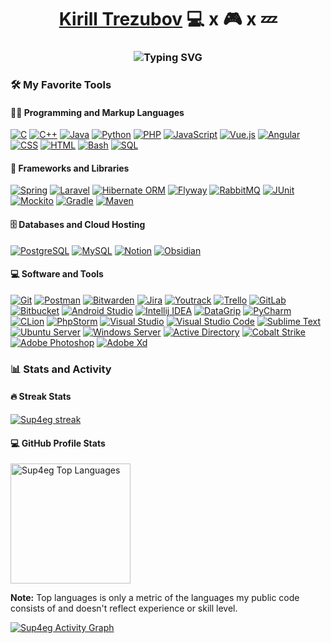 <h1 align="center"><a href="https://www.linkedin.com/in/kirill-trezubov-50a009234/" style="font-family: -apple-system,BlinkMacSystemFont,"Segoe UI","Noto Sans",Helvetica,Arial,sans-serif,"Apple Color Emoji","Segoe UI Emoji">Kirill Trezubov</a> 
💻  x 🎮 x 💤
<h3 align="center" dir="auto"<a href="https://github.com/Sup4eg"><img src="https://readme-typing-svg.demolab.com?font=Fira+Code&weight=600&pause=1000&random=false&width=600&lines=Programmer%2C+Developer%2C+Chief+Technical+Officer" alt="Typing SVG" /></a></h3>


<div> 
  <h3>🛠️ My Favorite Tools</h3>
  <h4>👨‍💻 Programming and Markup Languages</h4>
<p>
<a href="#"><img alt="C" src="https://custom-icon-badges.demolab.com/badge/C-03599C.svg?logo=c-in-hexagon&amp;logoColor=white"></a>
<a href="#"><img alt="C++" src="https://custom-icon-badges.demolab.com/badge/C++-9C033A.svg?logo=cpp2&logoColor=white"></a>
<a href="#"><img alt="Java" src="https://custom-icon-badges.demolab.com/badge/Java-007396.svg?logo=java&logoColor=white"></a>
<a href="#"><img alt="Python" src="https://custom-icon-badges.demolab.com/badge/Python-14354C.svg?logo=python&logoColor=white"></a>
<a href="#"><img alt="PHP" src="https://custom-icon-badges.demolab.com/badge/PHP-777BB4.svg?logo=php&logoColor=white"></a>
<a href="#"><img alt="JavaScript" src="https://custom-icon-badges.demolab.com/badge/JavaScript-F7DF1E.svg?logo=javascript&logoColor=black"></a>
<a href="#"><img alt="Vue.js" src="https://custom-icon-badges.demolab.com/badge/Vue.js-%2341b883?logo=Vue.js&logoColor=%23fff"></a>
<a href="#"><img alt="Angular" src="https://custom-icon-badges.demolab.com/badge/Angular-%23b52e31?logo=Angular&logoColor=%23fff"></a>
<a href="#"><img alt="CSS" src="https://custom-icon-badges.demolab.com/badge/CSS-1572B6.svg?logo=css3&logoColor=white"></a>
<a href="#"><img alt="HTML" src="https://custom-icon-badges.demolab.com/badge/HTML-E34F26.svg?logo=html5&logoColor=white"></a>
<a href="#"><img alt="Bash" src="https://custom-icon-badges.demolab.com/badge/Bash-121011.svg?logo=gnu-bash&logoColor=white"></a>
<a href="#"><img alt="SQL" src="https://custom-icon-badges.demolab.com/badge/SQL-025E8C.svg?logo=database&logoColor=white"></a>
</p>

  <h4>🧰 Frameworks and Libraries</h4>

<p>
<a href="#"><img alt="Spring" src="https://custom-icon-badges.demolab.com/badge/Spring-%23e2cc1e?logo=Spring&logoColor=%23fff"></a>
<a href="#"><img alt="Laravel" src="https://custom-icon-badges.demolab.com/badge/Laravel-%23fc0505?logo=Laravel&logoColor=%23fff"></a>
<a href="#"><img alt="Hibernate ORM" src="https://custom-icon-badges.demolab.com/badge/Hibernate-%23121011?logo=hibernate&logoColor=%23fff"></a>
<a href="#"><img alt="Flyway" src="https://custom-icon-badges.demolab.com/badge/Flyway-%23f00a15?logo=flyway&logoColor=%23fff"></a>
<a href="#"><img alt="RabbitMQ" src="https://custom-icon-badges.demolab.com/badge/RabbitMQ-%23121011?logo=rabbitmq&logoColor=%23f21707"></a>
<a href="#"><img alt="JUnit" src="https://custom-icon-badges.demolab.com/badge/JUnit-25A162.svg?logo=check-circle&logoColor=white"></a>  
<a href="#"><img alt="Mockito" src="https://custom-icon-badges.demolab.com/badge/Mockito-%23121011?logo=mocha&logoColor=%23fff"></a>
<a href="#"><img alt="Gradle" src="https://custom-icon-badges.demolab.com/badge/Gradle-%23423e31?logo=gradle"></a>
<a href="#"><img alt="Maven" src="https://custom-icon-badges.demolab.com/badge/Maven-%23474e80?logo=Apache%20Maven"></a>
</p>

  <h4>🗄️ Databases and Cloud Hosting</h4>

<p>
<a href="#"><img alt="PostgreSQL" src ="https://custom-icon-badges.demolab.com/badge/PostgreSQL-316192.svg?logo=postgresql&logoColor=white"></a>
<a href="#"><img alt="MySQL" src="https://custom-icon-badges.demolab.com/badge/MySQL-00f.svg?logo=mysql&logoColor=white"></a>
<a href="#"><img alt="Notion" src="https://custom-icon-badges.demolab.com/badge/Notion-010101.svg?logo=notion&logoColor=white"></a>
<a href="#"><img alt="Obsidian" src="https://custom-icon-badges.demolab.com/badge/Obsidian-%237356f0?logo=obsidian&logoColor=%23fff"></a>
</p>

  <h4>💻 Software and Tools</h4>

<p>
 <a href="#"><img alt="Git" src="https://custom-icon-badges.demolab.com/badge/Git-F05033.svg?logo=git&logoColor=white"></a>
 <a href="#"><img alt="Postman" src="https://custom-icon-badges.demolab.com/badge/Postman-FF6C37?logo=postman&logoColor=white"></a>
 <a href="#"><img alt="Bitwarden" src="https://custom-icon-badges.demolab.com/badge/-Bitwarden-175DDC?logo=bitwarden&logoColor=white"></a>
 <a href="#"><img alt="Jira" src="https://custom-icon-badges.demolab.com/badge/Jira-%231269e4?logo=Jira&logoColor=%23fff"></a>
 <a href="#"><img alt="Youtrack" src="https://custom-icon-badges.demolab.com/badge/Youtrack-%238264fa?logoColor=%23fff"></a>
 <a href="#"><img alt="Trello" src="https://custom-icon-badges.demolab.com/badge/Trello-%23293856?logo=Trello&logoColor=%23fff"></a>
 <a href="#"><img alt="GitLab" src="https://custom-icon-badges.demolab.com/badge/GitLab-%23fc6b0e?logo=gitlab&logoColor=%23fff"></a>
 <a href="#"><img alt="Bitbucket" src="https://custom-icon-badges.demolab.com/badge/Bitbucket-%232684ff?logo=Bitbucket&logoColor=%23fff"></a>
 <a href="#"><img alt="Android Studio" src="https://custom-icon-badges.demolab.com/badge/Android%20Studio-008678.svg?logo=android-studio&logoColor=white"></a>
 <a href="#"><img alt="Intellij IDEA" src="https://custom-icon-badges.demolab.com/badge/Intellij%20IDEA-%23147cef?logo=intellijidea&logoColor=%23fff"></a>
 <a href="#"><img alt="DataGrip" src="https://custom-icon-badges.demolab.com/badge/DataGrip-%23fb59e6?logo=datagrip&logoColor=%23fff"></a>
 <a href="#"><img alt="PyCharm" src="https://custom-icon-badges.demolab.com/badge/PyCharm-%2347dc80?logo=pycharm&logoColor=%23fff"></a>
 <a href="#"><img alt="CLion" src="https://custom-icon-badges.demolab.com/badge/CLion-%2308a9d0?logo=clion&logoColor=%23fff"></a>
 <a href="#"><img alt="PhpStorm" src="https://custom-icon-badges.demolab.com/badge/PhpStorm-%23954ff4?logo=phpstorm&logoColor=%23fff"></a>
 <a href="#"><img alt="Visual Studio" src="https://custom-icon-badges.demolab.com/badge/Visual%20Studio-%23a679dd?logo=visualstudio&logoColor=%23fff"></a>
 <a href="#"><img alt="Visual Studio Code" src="https://custom-icon-badges.demolab.com/badge/Visual%20Studio%20Code-0078d7.svg?logo=visual-studio-code&logoColor=white"></a>
 <a href="#"><img alt="Sublime Text" src="https://custom-icon-badges.demolab.com/badge/Sublime%20Text-%23484848?logo=sublimetext&logoColor=%23ff9702"></a>
 <a href="#"><img alt="Ubuntu Server" src="https://custom-icon-badges.demolab.com/badge/Ubuntu-%23fb4a0d?logo=ubuntu&logoColor=%23fff"></a>
 <a href="#"><img alt="Windows Server" src="https://custom-icon-badges.demolab.com/badge/Windows%20Server-%2300baf6?logo=windows10&logoColor=%23fff"></a>
 <a href="#"><img alt="Active Directory" src="https://custom-icon-badges.demolab.com/badge/Active%20Directory-%2300baf6?logo=windows10&logoColor=%23fff"></a>
 <a href="#"><img alt="Cobalt Strike" src="https://custom-icon-badges.demolab.com/badge/Cobalt%20Strike-%23121011?logoColor=%23fff"></a>
 <a href="#"><img alt="Adobe Photoshop" src="https://custom-icon-badges.demolab.com/badge/Photoshop-%23001e36?logo=adobephotoshop&logoColor=%23fff"></a>
 <a href="#"><img alt="Adobe Xd" src="https://custom-icon-badges.demolab.com/badge/Adobe%20Xd-%23ff61f6?logo=adobexd&logoColor=%23fff"></a>
  </p>
</div>

<div> 
  <h3>📊 Stats and Activity</h3>

  <h4>🔥 Streak Stats</h4>

  <p>
    <a href="https://github.com/sup4eg/github-readme-streak-stats">
      <img title="🔥 Get streak stats for your profile at git.io/streak-stats" alt="Sup4eg streak" src="https://streak-stats.demolab.com/?user=sup4eg&theme=tokyonight-duo&hide_border=true"/>
    </a>
  </p>

 <h4>💻 GitHub Profile Stats</h4>

  <!-- https://github.com/anuraghazra/github-readme-stats -->

  <a href="https://github.com/anuraghazra/github-readme-stats"><img alt="Sup4eg Top Languages" src="https://github-readme-stats.vercel.app/api/top-langs/?username=sup4eg&langs_count=8&layout=compact&theme=react&hide_border=true&bg_color=1F222E&title_color=36bcf7&icon_color=F8D866&hide=Jupyter%20Notebook,Roff" height="192px"/></a>
  <br/>

  <b>Note:</b> Top languages is only a metric of the languages my public code consists of and doesn't reflect experience or skill level.
  
  <!-- https://github.com/ashutosh00710/github-readme-activity-graph -->

 <a href="https://github.com/ashutosh00710/github-readme-activity-graph"><img alt="Sup4eg Activity Graph" src="https://github-readme-activity-graph.vercel.app/graph/?username=sup4eg&bg_color=1F222E&color=36bcf7&line=36bcf7&point=FFFFFF&hide_border=true" /></a>

</div>
